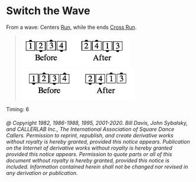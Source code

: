 
# Switch the Wave

From a wave: Centers [Run](../b2/run.md),
while the ends [Cross Run](../b2/run.md).

> 
> ![alt](switch_the_wave_1a.png)![alt](switch_the_wave_1b.png)  
> ![alt](switch_the_wave_1c.png)![alt](switch_the_wave_1d.png)
> 

Timing: 6

###### @ Copyright 1982, 1986-1988, 1995, 2001-2020. Bill Davis, John Sybalsky, and CALLERLAB Inc., The International Association of Square Dance Callers. Permission to reprint, republish, and create derivative works without royalty is hereby granted, provided this notice appears. Publication on the Internet of derivative works without royalty is hereby granted provided this notice appears. Permission to quote parts or all of this document without royalty is hereby granted, provided this notice is included. Information contained herein shall not be changed nor revised in any derivation or publication.
